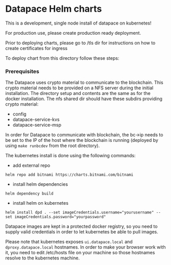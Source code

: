 # Datapace Helm charts

This is a development, single node install of datapace on kubernetes!

For production use, please create production ready deployment.

Prior to deploying charts, please go to /tls dir for instructions on how to create certificates for ingress

To deploy chart from this directory follow these steps:

### Prerequisites

The Datapace uses crypto material to communicate to the blockchain.
This crypto material needs to be provided on a NFS server during the initial installation.
The directory setup and contents are the same as for the docker installation.
The nfs shared dir should have these subdirs providing crypto material:
- config  
- datapace-service-kvs  
- datapace-service-msp

In order for Datapace to communicate with blockchain, the bc->ip needs to be set to the IP of the host where the blockchain is running (deployed by using `make runbcdev` from the root directory).

The kubernetes install is done using the following commands:

- add external repo

`helm repo add bitnami https://charts.bitnami.com/bitnami`

- install helm dependencies

`helm dependency build`

- install helm on kubernetes

`helm install dpd . --set imageCredentials.username="yourusername" --set imageCredentials.password="yourpassword" `

Datapace images are kept in a protected docker registry, so you need to supply valid credentials in order to let kubernetes be able to pull images.

Please note that kubernetes exposes `ui.datapace.local` and `dproxy.datapace.local` hostnames.
In order to make your browser work with it, you need to edit /etc/hosts file on your machine so those hostnames resolve to the kubernetes machine.
